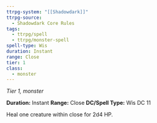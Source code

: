 ```yaml
---
ttrpg-system: "[[Shadowdark]]"
ttrpg-source:
  - Shadowdark Core Rules
tags:
  - ttrpg/spell
  - ttrpg/monster-spell
spell-type: Wis
duration: Instant
range: Close
tier: 1
class:
  - monster
---
```

*Tier 1, monster*

**Duration:** Instant
**Range:** Close
**DC/Spell Type:** Wis DC 11

Heal one creature within close for 2d4 HP.
